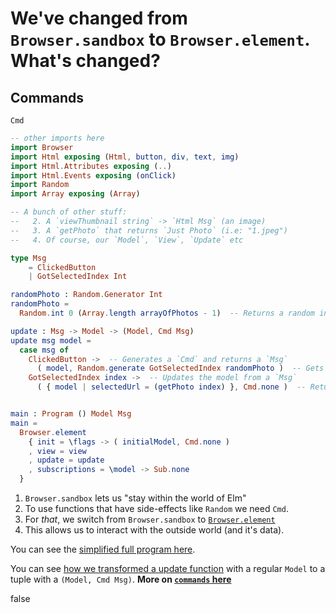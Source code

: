 <!-- Front of card ===========================================================

    Missing! Card Data

    - Type:
        A question with a [missing] word;

        - A missing function or expression you have to guess,
        - A missing input or output to remember.

    - Docs:
        http://tinyurl.com/anki-missing-card

    - Key:
        ★ Required
        ☆ Optional (recommended)
        ✎ Optional (notes, markdown)
        ⤷ Field Type

    - Notes:
        Where fields are auto-wrapped with an HTML tag, copy/paste the compiled
        data _within_ those tags in your Anki fields, otherwise you'll have
        formatting issues. For example:

            `★ Title` field:

            <h1>We’ve changed from <code>Browser.sandbox</code> to <code>Browser.element</code>. What’s changed?</h1>
                ------------------------------------------------------------------------------------------------
            xxxx                                                                                                xxxxx

        Compiled data is simple meant to speed up the card creation process —
        it's not meant to be viewed in the browser. Best viewed in a text editor (such as Visual Studio Code) to copy/paste your Anki field data.

========================================================================== -->


<!-- -------------------------------------------------------------------------
    ★ Title

    ⤷ `string` (auto wrapped with a `H1` tag)
-------------------------------------------------------------------------- -->
# We've changed from `Browser.sandbox` to `Browser.element`. What's changed?


<!-- -------------------------------------------------------------------------
    ☆ Subtitle

    ⤷ `string` (auto wrapped with a `H2` tag)
-------------------------------------------------------------------------- -->
## Commands


<!-- -------------------------------------------------------------------------
    ☆ Syntax (inline code)

    ⤷ `code string` (auto wrapped with <p><code> tag)
-------------------------------------------------------------------------- -->
`Cmd`


<!-- -------------------------------------------------------------------------
    ★ Key point (code block)

    ⤷ `pre block`

      | Requires `markdown` fenced code block;
      | Requires `{{c1::cloze}}` tag(s))

      A markdown fenced code block that will compile to our highlighted
      code with Pandoc. Make sure to add at least one cloze deletion:

        `{{c1::the answer::HINT TEXT}}`

      Here's an example cloze card:

        @ https://codepen.io/testuser-247585903/pen/BabRjvb

      You can add cloze deletion tags to the fenced code block and
      they should work fine in Anki. You can also:

      1. `Toggle HTML Editor ⌘⇧X` (`‹›`) to enable rich text preview
      2. Highlight the text that you'd like to convert to a cloze.
      3. Press the `[...]` or `[...]+` button to add the cloze deletion

      !# Warning: These buttons may break your code:
        @ https://github.com/badlydrawnrob/anki/issues/132
-------------------------------------------------------------------------- -->
```elm
-- other imports here
import Browser
import Html exposing (Html, button, div, text, img)
import Html.Attributes exposing (..)
import Html.Events exposing (onClick)
import Random
import Array exposing (Array)

-- A bunch of other stuff:
--   2. A `viewThumbnail string` -> `Html Msg` (an image)
--   3. A `getPhoto` that returns `Just Photo` (i.e: "1.jpeg")
--   4. Of course, our `Model`, `View`, `Update` etc

type Msg
    = ClickedButton
    | GotSelectedIndex Int

randomPhoto : Random.Generator Int
randomPhoto =
  Random.int 0 (Array.length arrayOfPhotos - 1)  -- Returns a random index

update : Msg -> Model -> (Model, Cmd Msg)
update msg model =
  case msg of
    ClickedButton ->  -- Generates a `Cmd` and returns a `Msg`
      ( model, Random.generate GotSelectedIndex randomPhoto )  -- Gets random Photo
    GotSelectedIndex index ->  -- Updates the model from a `Msg`
      ( { model | selectedUrl = (getPhoto index) }, Cmd.none )  -- Returns a Photo


main : Program () Model Msg
main =
  Browser.element
    { init = \flags -> ( initialModel, Cmd.none )
    , view = view
    , update = update
    , subscriptions = \model -> Sub.none
  }
```


<!-- -------------------------------------------------------------------------
    ★ Key point notes

    ⤷ `rich html`
-------------------------------------------------------------------------- -->
1. `Browser.sandbox` lets us "stay within the world of Elm"
2. To use functions that have side-effects like `Random` we need `Cmd`.
3. For _that_, we switch from `Browser.sandbox` to [`Browser.element`](https://guide.elm-lang.org/effects/)
4. This allows us to interact with the outside world (and it's data).

You can see the [simplified full program here](https://ellie-app.com/qbXb7HZtxpya1).



<!-- -------------------------------------------------------------------------
    ✎ Other notes

    ⤷ `rich html`
-------------------------------------------------------------------------- -->
You can see [how we transformed a update function](http://tinyurl.com/elm-lang-convert-update-tuple) with a regular `Model` to a tuple with a `(Model, Cmd Msg)`. **More on [`commands` here](https://elmprogramming.com/commands.html)**


<!-- -------------------------------------------------------------------------
    ✎ Markdown

    ⤷ `raw text`

      Do not add the compiled HTML to your card, rather, use the raw text
      Markdown fenced code block. This makes for easier editing of a card
      later on.

      Please be careful:

        Warning: remove all `{{c1:cloze}}` cloze deletion tags!

      If you save your card with cloze deletion tags in the `★ Markdown`
      field, Anki will throw an error, and you might not be able to save
      your card.
-------------------------------------------------------------------------- -->
false
